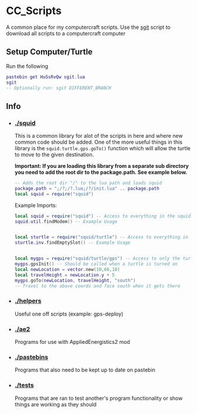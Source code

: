 # CC_Scripts

A common place for my computercraft scripts. Use the [sgit](sgit.lua) script to download all scripts to a computercraft computer

<!-- TODO: Upload sgit to pastebin when stable and insert code here -->
## Setup Computer/Turtle
Run the following
```lua
pastebin get HuSsRvQw sgit.lua
sgit
-- Optionally run: sgit DIFFERENT_BRANCH
```

## Info
- ### [./squid](squid/)
  This is a common library for alot of the scripts in here and where new common code should be added. One of the more useful things in this library is the `squid.turtle.gps.goTo()` function which will allow the turtle to move to the given destination.

  **Important: If you are loading this library from a separate sub directory you need to add the root dir to the package.path. See example below.**
  ```lua
  -- Adds the root dir "/" to the lua path and loads squid
  package.path = ";/?;/?.lua;/?/init.lua" .. package.path
  local squid = require("squid")
  ```

  Example Imports:
  ```lua
  local squid = require("squid") -- Access to everything in the squid library
  squid.util.findModem() -- Example Usage


  local sturtle = require("squid/turtle") -- Access to everything in the turtle sub directory
  sturtle.inv.findEmptySlot() -- Example Usage


  local mygps = require("squid/turtle/gps") -- Access to only the turtle gps functions
  mygps.gpsInit() -- Should be called when a turtle is turned on
  local newLocation = vector.new(10,66,10)
  local travelHeight = newLocation.y + 5
  mygps.goTo(newLocation, travelHeight, "south") 
  -- Travel to the above coords and face south when it gets there
  ```

- ### [./helpers](helpers/) 
  Useful one off scripts (example: gps-deploy)

- ### [./ae2](ae2/) 
  Programs for use with AppliedEnergistics2 mod

- ### [./pastebins](pastebins/) 
  Programs that also need to be kept up to date on pastebin

- ### [./tests](tests/) 
  Programs that are ran to test another's program functionality or show things are working as they should
